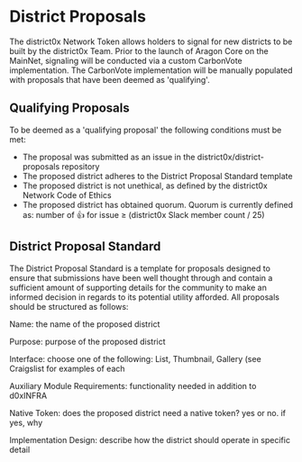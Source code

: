 # District Proposals
The district0x Network Token allows holders to signal for new districts to be built by the district0x Team. Prior to the launch of Aragon Core on the MainNet, signaling will be conducted via a custom CarbonVote implementation. The CarbonVote implementation will be manually populated with proposals that have been deemed as 'qualifying'.
## Qualifying Proposals
To be deemed as a 'qualifying proposal' the following conditions must be met:
* The proposal was submitted as an issue in the district0x/district-proposals repository
* The proposed district adheres to the District Proposal Standard template
* The proposed district is not unethical, as defined by the district0x Network Code of Ethics
* The proposed district has obtained quorum. Quorum is currently defined as: number of :thumbsup: for issue ≥ (district0x Slack member count / 25) 
## District Proposal Standard
The District Proposal Standard is a template for proposals designed to ensure that submissions have been well thought through and contain a sufficient amount of supporting details for the community to make an informed decision in regards to its potential utility afforded. All proposals should be structured as follows:

Name: the name of the proposed district

Purpose: purpose of the proposed district

Interface: choose one of the following: List, Thumbnail, Gallery (see Craigslist for examples of each

Auxiliary Module Requirements: functionality needed in addition to d0xINFRA

Native Token: does the proposed district need a native token? yes or no. if yes, why

Implementation Design: describe how the district should operate in specific detail
